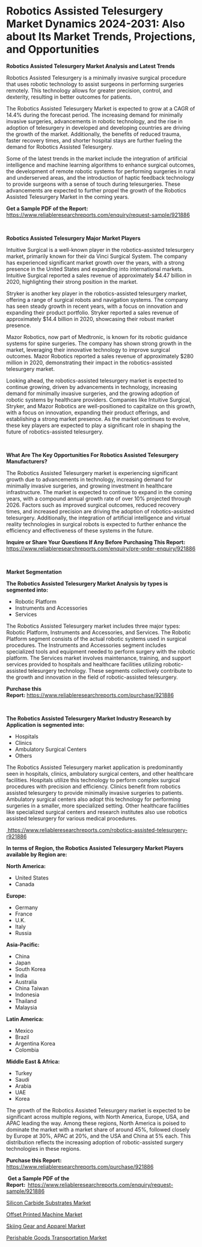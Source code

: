 <p><h1>Robotics Assisted Telesurgery Market Dynamics 2024-2031: Also about Its Market Trends, Projections, and Opportunities</h1></p><p><strong>Robotics Assisted Telesurgery Market Analysis and Latest Trends</strong></p>
<p><p>Robotics Assisted Telesurgery is a minimally invasive surgical procedure that uses robotic technology to assist surgeons in performing surgeries remotely. This technology allows for greater precision, control, and dexterity, resulting in better outcomes for patients.</p><p>The Robotics Assisted Telesurgery Market is expected to grow at a CAGR of 14.4% during the forecast period. The increasing demand for minimally invasive surgeries, advancements in robotic technology, and the rise in adoption of telesurgery in developed and developing countries are driving the growth of the market. Additionally, the benefits of reduced trauma, faster recovery times, and shorter hospital stays are further fueling the demand for Robotics Assisted Telesurgery.</p><p>Some of the latest trends in the market include the integration of artificial intelligence and machine learning algorithms to enhance surgical outcomes, the development of remote robotic systems for performing surgeries in rural and underserved areas, and the introduction of haptic feedback technology to provide surgeons with a sense of touch during telesurgeries. These advancements are expected to further propel the growth of the Robotics Assisted Telesurgery Market in the coming years.</p></p>
<p><strong>Get a Sample PDF of the Report:&nbsp;</strong> <a href="https://www.reliableresearchreports.com/enquiry/request-sample/921886">https://www.reliableresearchreports.com/enquiry/request-sample/921886</a></p>
<p>&nbsp;</p>
<p><strong>Robotics Assisted Telesurgery Major Market Players</strong></p>
<p><p>Intuitive Surgical is a well-known player in the robotics-assisted telesurgery market, primarily known for their da Vinci Surgical System. The company has experienced significant market growth over the years, with a strong presence in the United States and expanding into international markets. Intuitive Surgical reported a sales revenue of approximately $4.47 billion in 2020, highlighting their strong position in the market.</p><p>Stryker is another key player in the robotics-assisted telesurgery market, offering a range of surgical robots and navigation systems. The company has seen steady growth in recent years, with a focus on innovation and expanding their product portfolio. Stryker reported a sales revenue of approximately $14.4 billion in 2020, showcasing their robust market presence.</p><p>Mazor Robotics, now part of Medtronic, is known for its robotic guidance systems for spine surgeries. The company has shown strong growth in the market, leveraging their innovative technology to improve surgical outcomes. Mazor Robotics reported a sales revenue of approximately $280 million in 2020, demonstrating their impact in the robotics-assisted telesurgery market.</p><p>Looking ahead, the robotics-assisted telesurgery market is expected to continue growing, driven by advancements in technology, increasing demand for minimally invasive surgeries, and the growing adoption of robotic systems by healthcare providers. Companies like Intuitive Surgical, Stryker, and Mazor Robotics are well-positioned to capitalize on this growth, with a focus on innovation, expanding their product offerings, and establishing a strong market presence. As the market continues to evolve, these key players are expected to play a significant role in shaping the future of robotics-assisted telesurgery.</p></p>
<p>&nbsp;</p>
<p><strong>What Are The Key Opportunities For Robotics Assisted Telesurgery Manufacturers?</strong></p>
<p><p>The Robotics Assisted Telesurgery market is experiencing significant growth due to advancements in technology, increasing demand for minimally invasive surgeries, and growing investment in healthcare infrastructure. The market is expected to continue to expand in the coming years, with a compound annual growth rate of over 10% projected through 2026. Factors such as improved surgical outcomes, reduced recovery times, and increased precision are driving the adoption of robotics-assisted telesurgery. Additionally, the integration of artificial intelligence and virtual reality technologies in surgical robots is expected to further enhance the efficiency and effectiveness of these systems in the future.</p></p>
<p><strong>Inquire or Share Your Questions If Any Before Purchasing This Report:</strong> <a href="https://www.reliableresearchreports.com/enquiry/pre-order-enquiry/921886">https://www.reliableresearchreports.com/enquiry/pre-order-enquiry/921886</a></p>
<p>&nbsp;</p>
<p><strong>Market Segmentation</strong></p>
<p><strong>The Robotics Assisted Telesurgery Market Analysis by types is segmented into:</strong></p>
<p><ul><li>Robotic Platform</li><li>Instruments and Accessories</li><li>Services</li></ul></p>
<p><p>The Robotics Assisted Telesurgery market includes three major types: Robotic Platform, Instruments and Accessories, and Services. The Robotic Platform segment consists of the actual robotic systems used in surgical procedures. The Instruments and Accessories segment includes specialized tools and equipment needed to perform surgery with the robotic platform. The Services market involves maintenance, training, and support services provided to hospitals and healthcare facilities utilizing robotic-assisted telesurgery technology. These segments collectively contribute to the growth and innovation in the field of robotic-assisted telesurgery.</p></p>
<p><strong>Purchase this Report:&nbsp;</strong><a href="https://www.reliableresearchreports.com/purchase/921886">https://www.reliableresearchreports.com/purchase/921886</a></p>
<p>&nbsp;</p>
<p><strong>The Robotics Assisted Telesurgery Market Industry Research by Application is segmented into:</strong></p>
<p><ul><li>Hospitals</li><li>Clinics</li><li>Ambulatory Surgical Centers</li><li>Others</li></ul></p>
<p><p>The Robotics Assisted Telesurgery market application is predominantly seen in hospitals, clinics, ambulatory surgical centers, and other healthcare facilities. Hospitals utilize this technology to perform complex surgical procedures with precision and efficiency. Clinics benefit from robotics assisted telesurgery to provide minimally invasive surgeries to patients. Ambulatory surgical centers also adopt this technology for performing surgeries in a smaller, more specialized setting. Other healthcare facilities like specialized surgical centers and research institutes also use robotics assisted telesurgery for various medical procedures.</p></p>
<p><a href="https://www.reliableresearchreports.com/robotics-assisted-telesurgery-r921886">&nbsp;https://www.reliableresearchreports.com/robotics-assisted-telesurgery-r921886</a></p>
<p><strong>In terms of Region, the Robotics Assisted Telesurgery Market Players available by Region are:</strong></p>
<p>
    <p> <strong> North America: </strong>
        <ul>
            <li>United States</li>
            <li>Canada</li>
        </ul>
        </p> 
    <p> <strong> Europe: </strong>
        <ul>
            <li>Germany</li>
            <li>France</li>
            <li>U.K.</li>
            <li>Italy</li>
            <li>Russia</li>
        </ul>
        </p> 
    <p> <strong> Asia-Pacific: </strong>
        <ul>
            <li>China</li>
            <li>Japan</li>
            <li>South Korea</li>
            <li>India</li>
            <li>Australia</li>
            <li>China Taiwan</li>
            <li>Indonesia</li>
            <li>Thailand</li>
            <li>Malaysia</li>
        </ul>
        </p> 
    <p> <strong> Latin America: </strong>
        <ul>
            <li>Mexico</li>
            <li>Brazil</li>
            <li>Argentina Korea</li>
            <li>Colombia</li>
        </ul>
        </p> 
    <p> <strong> Middle East & Africa: </strong>
        <ul>
            <li>Turkey</li>
            <li>Saudi</li>
            <li>Arabia</li>
            <li>UAE</li>
            <li>Korea</li>
        </ul>
    </p>
    </p>
<p><p>The growth of the Robotics Assisted Telesurgery market is expected to be significant across multiple regions, with North America, Europe, USA, and APAC leading the way. Among these regions, North America is poised to dominate the market with a market share of around 45%, followed closely by Europe at 30%, APAC at 20%, and the USA and China at 5% each. This distribution reflects the increasing adoption of robotic-assisted surgery technologies in these regions.</p></p>
<p><strong>Purchase this Report: </strong><a href="https://www.reliableresearchreports.com/purchase/921886">https://www.reliableresearchreports.com/purchase/921886</a></p>
<p>&nbsp;<strong>Get a Sample PDF of the Report:&nbsp;&nbsp;</strong><a href="https://www.reliableresearchreports.com/enquiry/request-sample/921886">https://www.reliableresearchreports.com/enquiry/request-sample/921886</a></p>
<p><strong></strong></p>
<p><p><a href="https://github.com/suaretopek9/Market-Research-Report-List-2/blob/main/silicon-carbide-substrates-market.md">Silicon Carbide Substrates Market</a></p><p><a href="https://www.linkedin.com/pulse/offset-printed-machine-market-analysis-sze-forecasted-period-from-tspze">Offset Printed Machine Market</a></p><p><a href="https://www.linkedin.com/pulse/decoding-skiing-gear-apparel-market-metrics-share-trends-growth-8epuc?trackingId=N%2FomQ9YjaxAyDvUCtGdbTA%3D%3D">Skiing Gear and Apparel Market</a></p><p><a href="https://github.com/mharielmesa/Market-Research-Report-List-3/blob/main/perishable-goods-transportation-market.md">Perishable Goods Transportation Market</a></p></p>